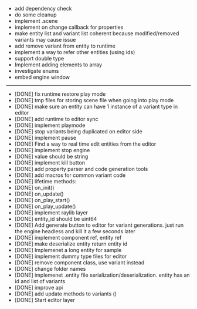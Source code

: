* add dependency check
* do some cleanup
* implement .scene
* implement on change callback for properties
* make entity list and variant list coherent because modified/removed variants may cause issue 
* add remove variant from entity to runtime
* implement a way to refer other entities (using ids)
* support double type
* Implement adding elements to array
* investigate enums
* embed engine window
-----------------------------------------

* [DONE] fix runtime restore play mode
* [DONE] tmp files for storing scene file when going into play mode
* [DONE] make sure an entity can have 1 instance of a variant type in editor
* [DONE] add runtime to editor sync
* [DONE] implement playmode
* [DONE] stop variants being duplicated on editor side
* [DONE] implement pause
* [DONE] Find a way to real time edit entities from the editor
* [DONE] implement stop engine
* [DONE] value should be string
* [DONE] implement kill button
* [DONE] add property parser and code generation tools
* [DONE] add macros for common variant code
* [DONE] lifetime methods:
* [DONE] on_init()
* [DONE] on_update()
* [DONE] on_play_start()
* [DONE] on_play_update()
* [DONE] implement raylib layer
* [DONE] entity_id should be uint64
* [DONE] Add generate button to editor for variant generations. just run the engine headless and kill it a few seconds later
* [DONE] implement component ref, entity ref
* [DONE] make deserialize entity return entity id 
* [DONE] Implemenet a long entity for sample
* [DONE] implement dummy type files for editor
* [DONE] remove component class, use variant instead
* [DONE] change folder names
* [DONE] implemenet .entity file serialization/deserialization. entity has an id and list of variants
* [DONE] improve api
* [DONE] add update methods to variants ()
* [DONE] Start editor layer

